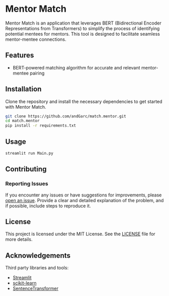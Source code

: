 # Mentor Match

Mentor Match is an application that leverages BERT (Bidirectional Encoder Representations from Transformers) to simplify the process of identifying potential mentees for mentors. This tool is designed to facilitate seamless mentor-mentee connections.


## Features

- BERT-powered matching algorithm for accurate and relevant mentor-mentee pairing

## Installation

Clone the repository and install the necessary dependencies to get started with Mentor Match.

```bash
git clone https://github.com/andGarc/match.mentor.git
cd match.mentor
pip install -r requirements.txt
```
## Usage
```bash
streamlit run Main.py
``````

## Contributing  
### Reporting Issues
If you encounter any issues or have suggestions for improvements, please [open an issue](https://github.com/andGarc/match.mentor/issues). Provide a clear and detailed explanation of the problem, and if possible, include steps to reproduce it.

## License
This project is licensed under the MIT License. See the [LICENSE](LICENSE) file for more details.

## Acknowledgements
Third party libraries and tools:
 - [Streamlit](https://streamlit.io)
 - [scikit-learn](https://scikit-learn.org/stable/)
 - [SentenceTransformer](https://www.sbert.net)



